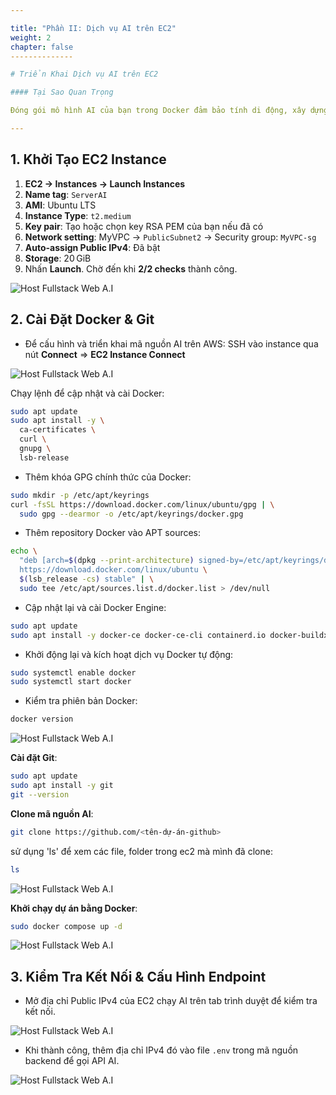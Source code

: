 ```yaml
---

title: "Phần II: Dịch vụ AI trên EC2"
weight: 2
chapter: false
--------------

# Triển Khai Dịch vụ AI trên EC2

#### Tại Sao Quan Trọng

Đóng gói mô hình AI của bạn trong Docker đảm bảo tính di động, xây dựng lặp lại được và dễ dàng cập nhật. Trong phần này, bạn sẽ khởi động một EC2 instance, cài Docker & Git, kéo mã AI, và khởi chạy mô hình của bạn phía sau một endpoint công khai.

---
```


## 1. Khởi Tạo EC2 Instance

1. **EC2 → Instances → Launch Instances**
2. **Name tag**: `ServerAI`
3. **AMI**: Ubuntu LTS
4. **Instance Type**: `t2.medium`
5. **Key pair**: Tạo hoặc chọn key RSA PEM của bạn nếu đã có
6. **Network setting**: MyVPC → `PublicSubnet2` → Security group: `MyVPC-sg`
7. **Auto-assign Public IPv4**: Đã bật
8. **Storage**: 20 GiB
9. Nhấn **Launch**. Chờ đến khi **2/2 checks** thành công.

![Host Fullstack Web A.I](../../images/2/2-1.png?featherlight=false\&width=90pc)

## 2. Cài Đặt Docker & Git

* Để cấu hình và triển khai mã nguồn AI trên AWS:
  SSH vào instance qua nút **Connect** => **EC2 Instance Connect**

![Host Fullstack Web A.I](../../images/2/2-2.png?featherlight=false\&width=90pc)

Chạy lệnh để cập nhật và cài Docker:

```bash
sudo apt update
sudo apt install -y \
  ca-certificates \
  curl \
  gnupg \
  lsb-release
```

* Thêm khóa GPG chính thức của Docker:

```bash
sudo mkdir -p /etc/apt/keyrings
curl -fsSL https://download.docker.com/linux/ubuntu/gpg | \
  sudo gpg --dearmor -o /etc/apt/keyrings/docker.gpg
```

* Thêm repository Docker vào APT sources:

```bash
echo \
  "deb [arch=$(dpkg --print-architecture) signed-by=/etc/apt/keyrings/docker.gpg] \
  https://download.docker.com/linux/ubuntu \
  $(lsb_release -cs) stable" | \
  sudo tee /etc/apt/sources.list.d/docker.list > /dev/null
```

* Cập nhật lại và cài Docker Engine:

```bash
sudo apt update
sudo apt install -y docker-ce docker-ce-cli containerd.io docker-buildx-plugin docker-compose-plugin
```

* Khởi động lại và kích hoạt dịch vụ Docker tự động:

```bash
sudo systemctl enable docker
sudo systemctl start docker
```

* Kiểm tra phiên bản Docker:

```bash
docker version
```

![Host Fullstack Web A.I](../../images/2/2-3.png?featherlight=false\&width=90pc)

**Cài đặt Git**:

```bash
sudo apt update
sudo apt install -y git
git --version
```

**Clone mã nguồn AI**:

```bash
git clone https://github.com/<tên-dự-án-github>
```

sử dụng 'ls' để xem các file, folder trong ec2 mà mình đã clone:

```bash
ls
```

![Host Fullstack Web A.I](../../images/2/2-4.png?featherlight=false\&width=90pc)

**Khởi chạy dự án bằng Docker**:

```bash
sudo docker compose up -d
```

![Host Fullstack Web A.I](../../images/2/2-5.png?featherlight=false\&width=90pc)

## 3. Kiểm Tra Kết Nối & Cấu Hình Endpoint

* Mở địa chỉ Public IPv4 của EC2 chạy AI trên tab trình duyệt để kiểm tra kết nối.

![Host Fullstack Web A.I](../../images/2/2-6.png?featherlight=false\&width=90pc)

* Khi thành công, thêm địa chỉ IPv4 đó vào file `.env` trong mã nguồn backend để gọi API AI.

![Host Fullstack Web A.I](../../images/2/2-7.png?featherlight=false\&width=90pc)
